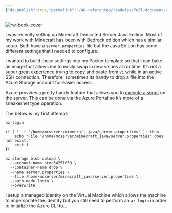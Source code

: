 ```yaml
---
{"dg-publish":true,"permalink":"/40-references/readwise/full-document-contents/quick-drop-deluxe-snag-config-files-to-parameterize-and-include-in-your-packer-templates-2/","tags":["rw/articles"]}
---
```


![rw-book-cover](https://miro.medium.com/v2/da:true/resize:fit:1200/0*4KjyCMMNUDW218y9)

I was recently setting up Minecraft Dedicated Server Java Edition. Most of my work with Minecraft has been with Bedrock edition which has a similar setup. Both have a `server.properties` file but the Java Edition has some different settings that I needed to configure.

I wanted to build these settings into my Packer template so that I can bake an image that allows me to easily swap in new values at runtime. It’s not a super great experience trying to copy and paste from `vi` while in an active SSH connection. Therefore, sometimes its handy to drop a file into the Azure Storage account for easier access.

Azure provides a pretty handy feature that allows you to [execute a script](https://learn.microsoft.com/en-us/azure/virtual-machines/windows/run-command) on the server. This can be done via the Azure Portal so it’s more of a sneakernet type operation.

The below is my first attempt:

```
az login  
  
if [ ! -f "/home/mcserver/minecraft_java/server.properties" ]; then  
    echo "File '/home/mcserver/minecraft_java/server.properties' does not exist."  
    exit 1  
fi  
  
az storage blob upload \  
  --account-name stmc54251059 \  
  --container-name drop \  
  --name server.properties \  
  --file /home/mcserver/minecraft_java/server.properties \  
  --auth-mode login \  
  --overwrite
```

I setup a managed identity on the Virtual Machine which allows the machine to impersonate the identity but you still need to perform an `az login` in order to initialize the Azure CLI to…
